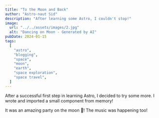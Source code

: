 ```yaml
---
title: "To the Moon and Back"
author: "Astro-naut Sid"
description: "After learning some Astro, I couldn't stop!"
image:
  url: "../../assets/images/2.jpg"
  alt: "Dancing on Moon - Generated by AI"
pubDate: 2024-01-15
tags:
  [
    "astro",
    "blogging",
    "space",
    "moon",
    "earth",
    "space exploration",
    "space travel",
  ]
---
```


After a successful first step in learning Astro, I decided to try some more. I wrote and imported a small component from memory!

It was an amazing party on the moon 🥳! The music was happening too!
